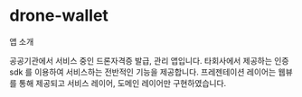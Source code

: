 # drone-wallet

앱 소개

공공기관에서 서비스 중인 드론자격증 발급, 관리 앱입니다.
타회사에서 제공하는 인증 sdk 를 이용하여 서비스하는 전반적인 기능을 제공합니다.
프레젠테이션 레이어는 웹뷰를 통해 제공되고 서비스 레이어, 도메인 레이어만 구현하였습니다.